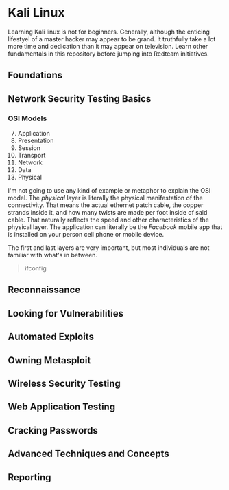 # Kali Linux

Learning Kali linux is not for beginners. Generally, although the enticing lifestyel of a master hacker may appear to be grand. It truthfully take a lot more time and dedication than it may appear on television. Learn other fundamentals in this repository before jumping into Redteam initiatives.

## Foundations

## Network Security Testing Basics

### OSI Models

7. Application
6. Presentation
5. Session
4. Transport
3. Network
2. Data
1. Physical

I'm not going to use any kind of example or metaphor to explain the OSI model. The _physical_ layer is literally the physical manifestation of the connectivity. That means the actual ethernet patch cable, the copper strands inside it, and how many twists are made per foot inside of said cable. That naturally reflects the speed and other characteristics of the physical layer. The application can literally be the _Facebook_ mobile app that is installed on your person cell phone or mobile device.

The first and last layers are very important, but most individuals are not familiar with what's in between.

> ifconfig


## Reconnaissance

## Looking for Vulnerabilities

## Automated Exploits

## Owning Metasploit

## Wireless Security Testing

## Web Application Testing

## Cracking Passwords

## Advanced Techniques and Concepts

## Reporting

